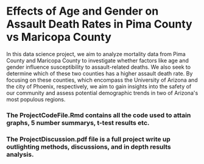 # Effects of Age and Gender on Assault Death Rates in Pima County vs Maricopa County

In this data science project, we aim to analyze mortality data from Pima County and Maricopa County to investigate whether factors like age and gender influence susceptibility to assault-related deaths. We also seek to determine which of these two counties has a higher assault death rate. By focusing on these counties, which encompass the University of Arizona and the city of Phoenix, respectively, we aim to gain insights into the safety of our community and assess potential demographic trends in two of Arizona's most populous regions.

### The ProjectCodeFile.Rmd contains all the code used to attain graphs, 5 number summarys, t-test results etc.
### The ProjectDiscussion.pdf file is a full project write up outlighting methods, discussions, and in depth results analysis.
